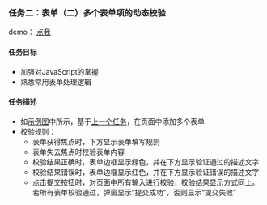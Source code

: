 ### 任务二：表单（二）多个表单项的动态校验

demo： [点我](http://www.kumo-ka.com/code/IFE-2017/YYXY/task_2/index.html)

#### 任务目标

- 加强对JavaScript的掌握
- 熟悉常用表单处理逻辑

####  任务描述

- 如[示例图](http://7xrp04.com1.z0.glb.clouddn.com/task_2_30_1.jpg)中所示，基于[上一个任务](http://ife.baidu.com/course/detail/id/97)，在页面中添加多个表单
- 校验规则：
  - 表单获得焦点时，下方显示表单填写规则
  - 表单失去焦点时校验表单内容
  - 校验结果正确时，表单边框显示绿色，并在下方显示验证通过的描述文字
  - 校验结果错误时，表单边框显示红色，并在下方显示验证错误的描述文字
  - 点击提交按钮时，对页面中所有输入进行校验，校验结果显示方式同上。若所有表单校验通过，弹窗显示“提交成功”，否则显示“提交失败”

